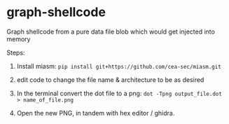 # graph-shellcode
Graph shellcode from a pure data file blob which would get injected into memory 

Steps:

1) Install miasm:
    `pip install git+https://github.com/cea-sec/miasm.git`
    
2) edit code to change the file name & architecture to be as desired

3) In the terminal convert the dot file to a png: `dot -Tpng output_file.dot > name_of_file.png`
     
4) Open the new PNG, in tandem with hex editor / ghidra.
